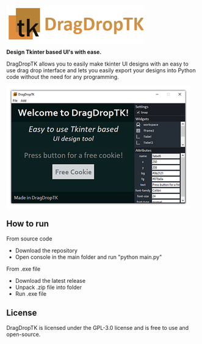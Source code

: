 <img align="center" src="https://github.com/kejjtoli/DragDropTK/blob/main/icons/dragDropLogo.png?raw=true" alt="DragDropTK">

**Design Tkinter based UI's with ease.**

DragDropTK allows you to easily make tkinter UI designs with an easy to use drag drop interface and lets you easily export your designs into Python code without the need for any programming.

<img align="center" src="https://github.com/kejjtoli/DragDropTK/blob/main/icons/interfaceExample.png?raw=true" alt="DragDropTK">

## How to run
From source code
- Download the repository
- Open console in the main folder and run "python main.py"

From .exe file
- Download the latest release
- Unpack .zip file into folder
- Run .exe file

## License
DragDropTK is licensed under the GPL-3.0 license and is free to use and open-source.
